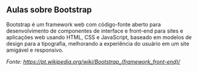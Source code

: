 ## Aulas sobre Bootstrap
Bootstrap é um framework web com código-fonte aberto para desenvolvimento de componentes de interface e front-end para sites e aplicações web usando HTML, CSS e JavaScript, baseado em modelos de design para a tipografia, melhorando a experiência do usuário em um site amigável e responsivo.

*Fonte: <https://pt.wikipedia.org/wiki/Bootstrap_(framework_front-end)/>*
